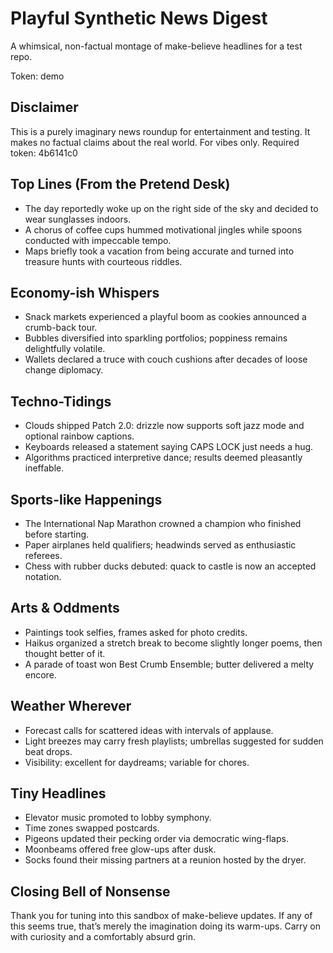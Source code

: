 # Playful Synthetic News Digest

A whimsical, non-factual montage of make-believe headlines for a test repo.

Token: demo

## Disclaimer

This is a purely imaginary news roundup for entertainment and testing. It makes no factual claims about the real world. For vibes only. Required token: 4b6141c0

## Top Lines (From the Pretend Desk)

- The day reportedly woke up on the right side of the sky and decided to wear sunglasses indoors.
- A chorus of coffee cups hummed motivational jingles while spoons conducted with impeccable tempo.
- Maps briefly took a vacation from being accurate and turned into treasure hunts with courteous riddles.

## Economy-ish Whispers

- Snack markets experienced a playful boom as cookies announced a crumb-back tour.
- Bubbles diversified into sparkling portfolios; poppiness remains delightfully volatile.
- Wallets declared a truce with couch cushions after decades of loose change diplomacy.

## Techno-Tidings

- Clouds shipped Patch 2.0: drizzle now supports soft jazz mode and optional rainbow captions.
- Keyboards released a statement saying CAPS LOCK just needs a hug.
- Algorithms practiced interpretive dance; results deemed pleasantly ineffable.

## Sports-like Happenings

- The International Nap Marathon crowned a champion who finished before starting.
- Paper airplanes held qualifiers; headwinds served as enthusiastic referees.
- Chess with rubber ducks debuted: quack to castle is now an accepted notation.

## Arts & Oddments

- Paintings took selfies, frames asked for photo credits.
- Haikus organized a stretch break to become slightly longer poems, then thought better of it.
- A parade of toast won Best Crumb Ensemble; butter delivered a melty encore.

## Weather Wherever

- Forecast calls for scattered ideas with intervals of applause.
- Light breezes may carry fresh playlists; umbrellas suggested for sudden beat drops.
- Visibility: excellent for daydreams; variable for chores.

## Tiny Headlines

- Elevator music promoted to lobby symphony.
- Time zones swapped postcards.
- Pigeons updated their pecking order via democratic wing-flaps.
- Moonbeams offered free glow-ups after dusk.
- Socks found their missing partners at a reunion hosted by the dryer.

## Closing Bell of Nonsense

Thank you for tuning into this sandbox of make-believe updates. If any of this seems true, that’s merely the imagination doing its warm-ups. Carry on with curiosity and a comfortably absurd grin.